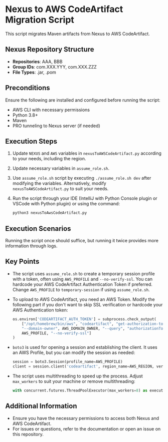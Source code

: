 # Nexus to AWS CodeArtifact Migration Script

This script migrates Maven artifacts from Nexus to AWS CodeArtifact.

## Nexus Repository Structure

- **Repositories**: AAA, BBB
- **Group IDs**: com.XXX.YYY, com.XXX.ZZZ
- **File Types**: .jar, .pom

## Preconditions

Ensure the following are installed and configured before running the script:

- AWS CLI with necessary permissions
- Python 3.8+
- Maven
- PRO tunneling to Nexus server (if needed)

## Execution Steps

1. Update `NEXUS` and `AWS` variables in `nexusToAWSCodeArtifact.py` according to your needs, including the region.
2. Update necessary variables in `assume_role.sh`.
3. Use `assume_role.sh` script by executing `./assume_role.sh dev` after modifying the variables. Alternatively, modify `nexusToAWSCodeArtifact.py` to suit your needs.
4. Run the script through your IDE (IntelliJ with Python Console plugin or VSCode with Python plugin) or using the command:

   ```sh
   python3 nexusToAwsCodeArtifact.py
   ```

## Execution Scenarios

Running the script once should suffice, but running it twice provides more information through logs.

## Key Points

- The script uses `assume_role.sh` to create a temporary session profile with a token, often using `AWS_PROFILE` and `--no-verify-ssl`. You can hardcode your AWS CodeArtifact Authentication Token if preferred. Change `AWS_PROFILE` to `temporary-session` if using `assume_role.sh`.
- To upload to AWS CodeArtifact, you need an AWS Token. Modify the following part if you don't want to skip SSL verification or hardcode your AWS Authentication token:

   ```python
   os.environ['CODEARTIFACT_AUTH_TOKEN'] = subprocess.check_output(
       ["/opt/homebrew/bin/aws", "codeartifact", "get-authorization-token", "--domain", AWS_DOMAIN,
       "--domain-owner", AWS_DOMAIN_OWNER, "--query", "authorizationToken", "--output", "text", "--profile",
       AWS_PROFILE, "--no-verify-ssl"]
   )
   ```

- `boto3` is used for opening a session and establishing the client. It uses an AWS Profile, but you can modify the session as needed:

   ```python
   session = boto3.Session(profile_name=AWS_PROFILE)
   client = session.client('codeartifact', region_name=AWS_REGION, verify=False)
   ```

- The script uses multithreading to speed up the process. Adjust `max_workers` to suit your machine or remove multithreading:

   ```python
   with concurrent.futures.ThreadPoolExecutor(max_workers=8) as executor:
   ```

## Additional Information

- Ensure you have the necessary permissions to access both Nexus and AWS CodeArtifact.
- For issues or questions, refer to the documentation or open an issue on this repository.

